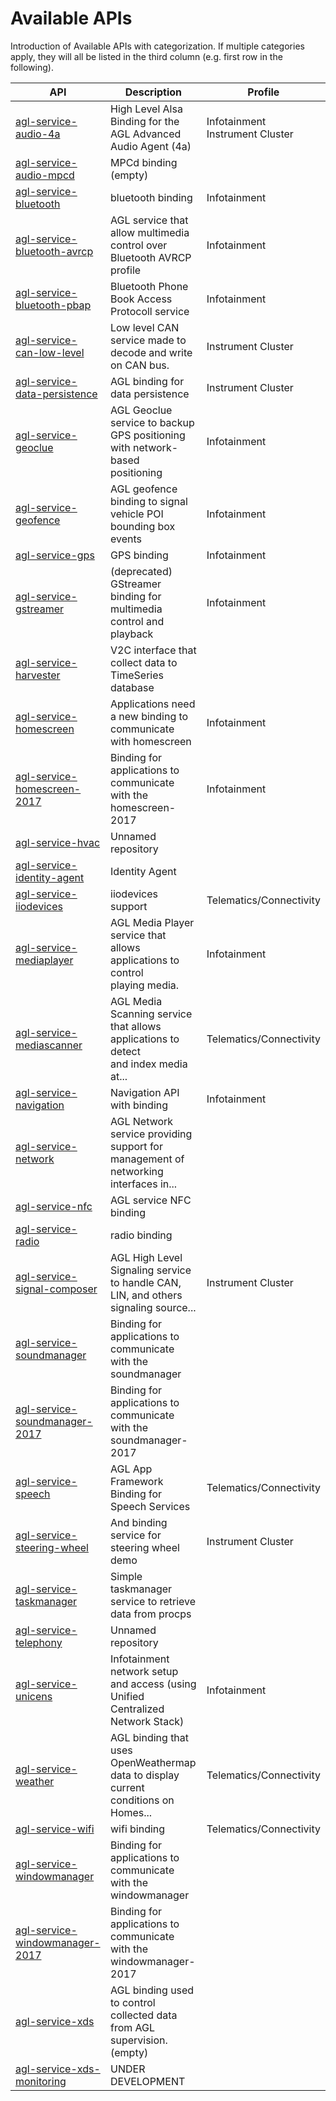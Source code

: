 # Available APIs

Introduction of Available APIs with categorization. If multiple categories apply, they will all be listed in the third column (e.g. first row in the following).



| API | Description | Profile |
| --- | --- | --- |
| [agl-service-audio-4a](https://git.automotivelinux.org/apps/agl-service-audio-4a/) | High Level Alsa Binding for the AGL Advanced Audio Agent (4a) | Infotainment <br /> Instrument Cluster |
| [agl-service-audio-mpcd](https://git.automotivelinux.org/apps/agl-service-audio-mpcd/) | MPCd binding (empty) |  |
| [agl-service-bluetooth](https://git.automotivelinux.org/apps/agl-service-bluetooth/about/)        | bluetooth binding | Infotainment |
| [agl-service-bluetooth-avrcp](https://git.automotivelinux.org/apps/agl-service-bluetooth-avrcp/) | AGL service that allow multimedia control over Bluetooth AVRCP profile | Infotainment |
| [agl-service-bluetooth-pbap](https://git.automotivelinux.org/apps/agl-service-bluetooth-pbap/about/) | Bluetooth Phone Book Access Protocoll service | Infotainment |
| [agl-service-can-low-level](https://git.automotivelinux.org/apps/agl-service-can-low-level/about/) | Low level CAN service made to decode and write on CAN bus. | Instrument Cluster |
| [agl-service-data-persistence](https://git.automotivelinux.org/apps/agl-service-data-persistence/about/) | AGL binding for data persistence | Instrument Cluster |
| [agl-service-geoclue](https://git.automotivelinux.org/apps/agl-service-geoclue/about/) | AGL Geoclue service to backup GPS positioning with network-based <br /> positioning | Infotainment |
| [agl-service-geofence](https://git.automotivelinux.org/apps/agl-service-geofence/about/) | AGL geofence binding to signal vehicle POI bounding box events | Infotainment |
| [agl-service-gps](https://git.automotivelinux.org/apps/agl-service-gps/about/) | GPS binding | Infotainment            |
| [agl-service-gstreamer](https://git.automotivelinux.org/apps/agl-service-gstreamer/) | (deprecated) GStreamer binding for multimedia control and playback | Infotainment |
| [agl-service-harvester](https://git.automotivelinux.org/apps/agl-service-harvester/about/) | V2C interface that collect data to TimeSeries database |  |
| [agl-service-homescreen](https://git.automotivelinux.org/apps/agl-service-homescreen/about/) | Applications need a new binding to communicate with homescreen | Infotainment |
| [agl-service-homescreen-2017](https://git.automotivelinux.org/apps/agl-service-homescreen-2017/about/) | Binding for applications to communicate with the homescreen-2017 | Infotainment |
| [agl-service-hvac](https://git.automotivelinux.org/apps/agl-service-hvac/) | Unnamed repository |  |
| [agl-service-identity-agent](https://git.automotivelinux.org/apps/agl-service-identity-agent/about/) | Identity Agent |  |
| [agl-service-iiodevices](https://git.automotivelinux.org/apps/agl-service-iiodevices/about/) | iiodevices support | Telematics/Connectivity |
| [agl-service-mediaplayer](https://git.automotivelinux.org/apps/agl-service-mediaplayer/about/) | AGL Media Player service that allows applications to control <br /> playing media. | Infotainment |
| [agl-service-mediascanner](https://git.automotivelinux.org/apps/agl-service-mediascanner/about/) | AGL Media Scanning service that allows applications to detect <br /> and index media at... | Telematics/Connectivity |
| [agl-service-navigation](https://git.automotivelinux.org/apps/agl-service-navigation/) | Navigation API with binding | Infotainment |
| [agl-service-network](https://git.automotivelinux.org/apps/agl-service-network/about/) | AGL Network service providing support for management of networking <br /> interfaces in... |  |
| [agl-service-nfc](https://git.automotivelinux.org/apps/agl-service-nfc/about/)              | AGL service NFC binding                                                |                         |
| [agl-service-radio](https://git.automotivelinux.org/apps/agl-service-radio/about/)            | radio binding                                                          |                         |
| [agl-service-signal-composer](https://git.automotivelinux.org/apps/agl-service-signal-composer/about/)  | AGL High Level Signaling service to handle CAN, LIN, and others <br /> signaling source...        | Instrument Cluster       |
| [agl-service-soundmanager](https://git.automotivelinux.org/apps/agl-service-soundmanager/about/)      | Binding for applications to communicate with the soundmanager          |                         |
| [agl-service-soundmanager-2017](https://git.automotivelinux.org/apps/agl-service-soundmanager-2017/about/) | Binding for applications to communicate with the soundmanager-2017     |                         |
| [agl-service-speech](https://git.automotivelinux.org/apps/agl-service-speech/about/)            | AGL App Framework Binding for Speech Services                          | Telematics/Connectivity |
| [agl-service-steering-wheel](https://git.automotivelinux.org/apps/agl-service-steering-wheel/about/)    | And binding service for steering wheel demo                            | Instrument Cluster      |
| [agl-service-taskmanager](https://git.automotivelinux.org/apps/agl-service-taskmanager/about/)       | Simple taskmanager service to retrieve data from procps                |                         |
| [agl-service-telephony](https://git.automotivelinux.org/apps/agl-service-telephony/about/)         | Unnamed repository                                                     |                         |
| [agl-service-unicens](https://git.automotivelinux.org/apps/agl-service-unicens/about/)           | Infotainment network setup and access (using Unified Centralized <br /> Network Stack)       | Infotainment       |
| [agl-service-weather](https://git.automotivelinux.org/apps/agl-service-weather/about/)           | AGL binding that uses OpenWeathermap data to display current <br /> conditions on Homes...       | Telematics/Connectivity       |
| [agl-service-wifi](https://git.automotivelinux.org/apps/agl-service-wifi/)              | wifi binding                                                           | Telematics/Connectivity |
| [agl-service-windowmanager](https://git.automotivelinux.org/apps/agl-service-windowmanager/about/)       | Binding for applications to communicate with the windowmanager         |                         |
| [agl-service-windowmanager-2017](https://git.automotivelinux.org/apps/agl-service-windowmanager-2017/about/)  | Binding for applications to communicate with the windowmanager-2017    |                         |
| [agl-service-xds](https://git.automotivelinux.org/apps/agl-service-xds/)                 | AGL binding used to control collected data from AGL <br /> supervision. (empty)       |       |
| [agl-service-xds-monitoring](https://git.automotivelinux.org/apps/agl-service-xds-monitoring/about/)      | UNDER DEVELOPMENT                                                      |                         |

